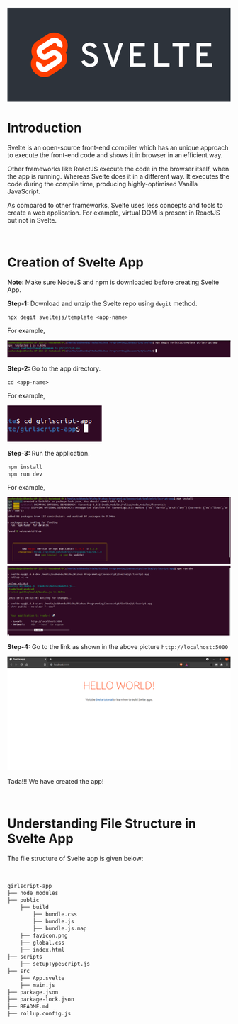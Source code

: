![Svelte](images/Svelte_Logo.png)

# Introduction

Svelte is an open-source front-end compiler which has an unique approach to execute the front-end code and shows it in browser in an efficient way. <br>

Other frameworks like ReactJS execute the code in the browser itself, when the app is running. Whereas Svelte does it in a different way. It executes the code during the compile time, producing highly-optimised Vanilla JavaScript. <br>

As compared to other frameworks, Svelte uses less concepts and tools to create a web application. For example, virtual DOM is present in ReactJS but not in Svelte. <br>

<br>

# Creation of Svelte App

<b>Note: </b> Make sure NodeJS and npm is downloaded before creating Svelte App.

<b>Step-1: </b> Download and unzip the Svelte repo using `degit` method.

``` 
npx degit sveltejs/template <app-name>
```

For example,

![Step-1](images/Terminal_Step1.png)

<b>Step-2: </b> Go to the app directory.

```
cd <app-name>
```

For example,

![Step-2](images/Terminal_Step2.png)

<b>Step-3: </b> Run the application.

```
npm install
npm run dev
```

For example, 

![Step-3_1](images/Terminal_Step3_1.png)
<br>
![Step-3_2](images/Terminal_Step3_2.png)

<b>Step-4: </b> Go to the link as shown in the above picture `http://localhost:5000`

![Step-4](images/Terminal_Step4.png)

Tada!!! We have created the app!

<br>

# Understanding File Structure in Svelte App

The file structure of Svelte app is given below:

<br>

```
girlscript-app
├── node_modules
├── public
    ├── build
        ├── bundle.css
        ├── bundle.js
        ├── bundle.js.map
    ├── favicon.png
    ├── global.css
    ├── index.html
├── scripts
    ├── setupTypeScript.js
├── src
    ├── App.svelte
    ├── main.js
├── package.json
├── package-lock.json
├── README.md
├── rollup.config.js
```

<br>
